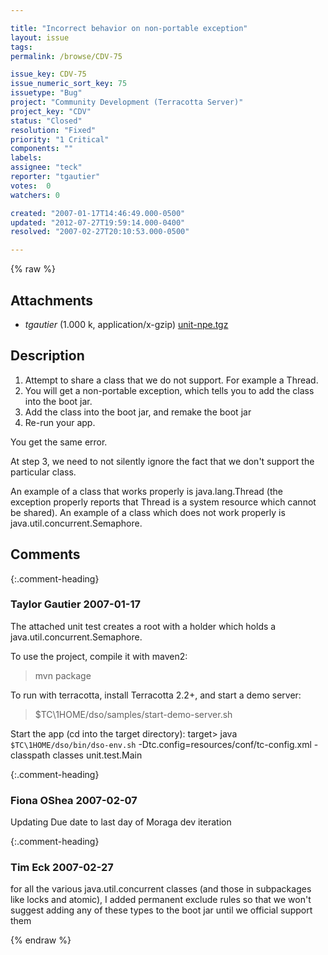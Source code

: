 ```yaml
---

title: "Incorrect behavior on non-portable exception"
layout: issue
tags: 
permalink: /browse/CDV-75

issue_key: CDV-75
issue_numeric_sort_key: 75
issuetype: "Bug"
project: "Community Development (Terracotta Server)"
project_key: "CDV"
status: "Closed"
resolution: "Fixed"
priority: "1 Critical"
components: ""
labels: 
assignee: "teck"
reporter: "tgautier"
votes:  0
watchers: 0

created: "2007-01-17T14:46:49.000-0500"
updated: "2012-07-27T19:59:14.000-0400"
resolved: "2007-02-27T20:10:53.000-0500"

---
```




{% raw %}


## Attachments
  
* <em>tgautier</em> (1.000 k, application/x-gzip) [unit-npe.tgz](/attachments/CDV/CDV-75/unit-npe.tgz)
  



## Description

<div markdown="1" class="description">

1.   Attempt to share a class that we do not support.  For example a Thread.
2.  You will get a non-portable exception, which tells you to add the class into the boot jar.
3.  Add the class into the boot jar, and remake the boot jar
4.  Re-run your app.

You get the same error.

At step 3, we need to not silently ignore the fact that we don't support the particular class.

An example of a class that works properly is java.lang.Thread (the exception properly reports that Thread is a system resource which cannot be shared).  An example of a class which does not work properly is java.util.concurrent.Semaphore.

</div>

## Comments


{:.comment-heading}
### **Taylor Gautier** <span class="date">2007-01-17</span>

<div markdown="1" class="comment">

The attached unit test creates a root with a holder which holds a java.util.concurrent.Semaphore.

To use the project, compile it with maven2:
> mvn package

To run with terracotta, install Terracotta 2.2+, and start a demo server:
> $TC\1HOME/dso/samples/start-demo-server.sh

Start the app (cd into the target directory):
target> java `$TC\1HOME/dso/bin/dso-env.sh` -Dtc.config=resources/conf/tc-config.xml -classpath classes unit.test.Main

</div>


{:.comment-heading}
### **Fiona OShea** <span class="date">2007-02-07</span>

<div markdown="1" class="comment">

Updating Due date to last day of Moraga dev iteration

</div>


{:.comment-heading}
### **Tim Eck** <span class="date">2007-02-27</span>

<div markdown="1" class="comment">

for all the various java.util.concurrent classes (and those in subpackages like locks and atomic), I added permanent exclude rules so that we won't suggest adding any of these types to the boot jar until we official support them

</div>



{% endraw %}
